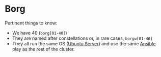 # Borg

Pertinent things to know:

* We have 40 (`borg[01-40]`)
* They are named after constellations or, in rare cases, `borgw[01-40]`
* They all run the same OS ([Ubuntu Server](../../technologies/operating-systems/ubuntu-server.md)) and use the same [Ansible](../../technologies/tools/ansible.md) play as the rest of the cluster.
